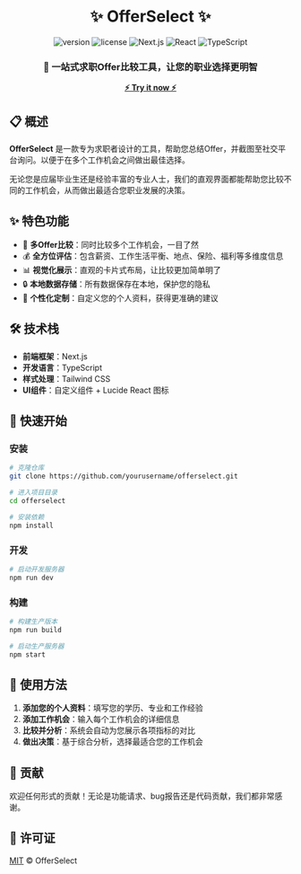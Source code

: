 <div align="center">
  
# ✨ OfferSelect ✨

<img src="https://img.shields.io/badge/version-0.1.0-blue" alt="version"/>
<img src="https://img.shields.io/badge/license-MIT-green" alt="license"/>
<img src="https://img.shields.io/badge/Next.js-15.2.4-black" alt="Next.js"/>
<img src="https://img.shields.io/badge/React-19.0.0-61DAFB" alt="React"/>
<img src="https://img.shields.io/badge/TypeScript-5.x-3178C6" alt="TypeScript"/>

### 🚀 一站式求职Offer比较工具，让您的职业选择更明智 

**[⚡ Try it now ⚡](https://offerselect.zippland.com)**
</div>

## 📋 概述

**OfferSelect** 是一款专为求职者设计的工具，帮助您总结Offer，并截图至社交平台询问。以便于在多个工作机会之间做出最佳选择。

无论您是应届毕业生还是经验丰富的专业人士，我们的直观界面都能帮助您比较不同的工作机会，从而做出最适合您职业发展的决策。

## ✨ 特色功能

- 🏢 **多Offer比较**：同时比较多个工作机会，一目了然
- 💰 **全方位评估**：包含薪资、工作生活平衡、地点、保险、福利等多维度信息
- 📊 **视觉化展示**：直观的卡片式布局，让比较更加简单明了
- 🔒 **本地数据存储**：所有数据保存在本地，保护您的隐私
- 🌈 **个性化定制**：自定义您的个人资料，获得更准确的建议

## 🛠️ 技术栈

- **前端框架**：Next.js
- **开发语言**：TypeScript
- **样式处理**：Tailwind CSS
- **UI组件**：自定义组件 + Lucide React 图标

## 🚀 快速开始

### 安装

```bash
# 克隆仓库
git clone https://github.com/yourusername/offerselect.git

# 进入项目目录
cd offerselect

# 安装依赖
npm install
```

### 开发

```bash
# 启动开发服务器
npm run dev
```

### 构建

```bash
# 构建生产版本
npm run build

# 启动生产服务器
npm start
```

## 📱 使用方法

1. **添加您的个人资料**：填写您的学历、专业和工作经验
2. **添加工作机会**：输入每个工作机会的详细信息
3. **比较并分析**：系统会自动为您展示各项指标的对比
4. **做出决策**：基于综合分析，选择最适合您的工作机会

## 🤝 贡献

欢迎任何形式的贡献！无论是功能请求、bug报告还是代码贡献，我们都非常感谢。

## 📄 许可证

[MIT](LICENSE) © OfferSelect
